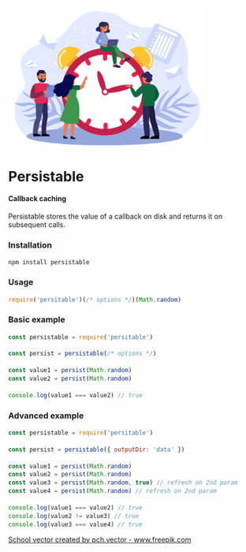 <img src="./logo.svg" WIDTH=400>

# Persistable

#### Callback caching

Persistable stores the value of a callback on disk and returns it on subsequent calls.

### Installation

```
npm install persistable
```

### Usage

```javascript
require('persitable')(/* options */)(Math.random)
```

### Basic example

```javascript
const persistable = require('persitable')

const persist = persistable(/* options */)

const value1 = persist(Math.random)
const value2 = persist(Math.random)

console.log(value1 === value2) // true
```

### Advanced example

```javascript
const persistable = require('persitable')

const persist = persistable({ outputDir: 'data' })

const value1 = persist(Math.random)
const value2 = persist(Math.random)
const value3 = persist(Math.random, true) // refresh on 2nd param
const value4 = persist(Math.random) // refresh on 2nd param

console.log(value1 === value2) // true
console.log(value2 != value3) // true
console.log(value3 === value4) // true
```

<a href='https://www.freepik.com/vectors/school'>School vector created by pch.vector - www.freepik.com</a>
